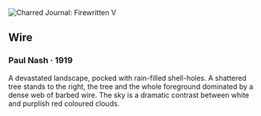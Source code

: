 <div class="artwork-of-the-day">
  <div class="container">
    <div class="img-wrapper">
      <img
        src="https://uploads3.wikiart.org/00236/images/paul-nash/large-000000-2.jpg!Large.jpg"
        alt="Charred Journal: Firewritten V" />
    </div>
    <div class="artwork-detail">
      <div class="artwork-origin"> 
        <h2 class="artwork-name">Wire</h2>
        <h3 class="artist">
          Paul Nash
                    ·  1919
        </h3>
      </div>
      <p class="description">
        <span class="artwork-description-text ng-binding" ng-bind-html="viewModel.ArtworkOfTheDay.Description | unsafe">A devastated landscape, pocked with rain-filled shell-holes. A shattered tree stands to the right, the tree and the whole foreground dominated by a dense web of barbed wire. The sky is a dramatic contrast between white and purplish red coloured clouds.</span>
                        <div class="text-shadow-container ng-hide" ng-show="showShadow"></div>
      </p>
    </div>
  </div>

</div>
